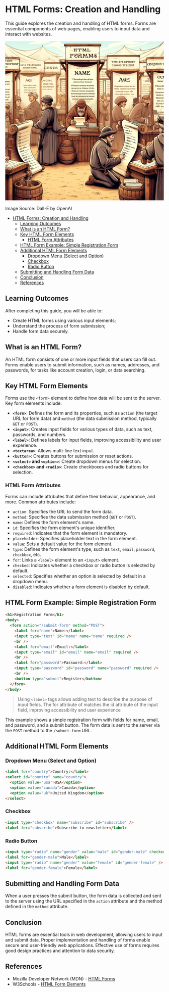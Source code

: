 # HTML Forms: Creation and Handling

This guide explores the creation and handling of HTML forms. Forms are essential components of web pages, enabling users to input data and interact with websites.

![HTML-Forms](HTML-Forms.webp)

Image Source: Dall-E by OpenAI

- [HTML Forms: Creation and Handling](#html-forms-creation-and-handling)
  - [Learning Outcomes](#learning-outcomes)
  - [What is an HTML Form?](#what-is-an-html-form)
  - [Key HTML Form Elements](#key-html-form-elements)
    - [HTML Form Attributes](#html-form-attributes)
  - [HTML Form Example: Simple Registration Form](#html-form-example-simple-registration-form)
  - [Additional HTML Form Elements](#additional-html-form-elements)
    - [Dropdown Menu (Select and Option)](#dropdown-menu-select-and-option)
    - [Checkbox](#checkbox)
    - [Radio Button](#radio-button)
  - [Submitting and Handling Form Data](#submitting-and-handling-form-data)
  - [Conclusion](#conclusion)
  - [References](#references)

## Learning Outcomes

After completing this guide, you will be able to:

- Create HTML forms using various input elements;
- Understand the process of form submission;
- Handle form data securely.

## What is an HTML Form?

An HTML form consists of one or more input fields that users can fill out. Forms enable users to submit information, such as names, addresses, and passwords, for tasks like account creation, login, or data searching.

## Key HTML Form Elements

Forms use the `<form>` element to define how data will be sent to the server. Key form elements include:

- **`<form>`**: Defines the form and its properties, such as `action` (the target URL for form data) and `method` (the data submission method, typically `GET` or `POST`).
- **`<input>`**: Creates input fields for various types of data, such as text, passwords, and numbers.
- **`<label>`**: Defines labels for input fields, improving accessibility and user experience.
- **`<textarea>`**: Allows multi-line text input.
- **`<button>`**: Creates buttons for submission or reset actions.
- **`<select>` and `<option>`**: Create dropdown menus for selection.
- **`<checkbox>` and `<radio>`**: Create checkboxes and radio buttons for selection.

### HTML Form Attributes

Forms can include attributes that define their behavior, appearance, and more. Common attributes include:

- `action`: Specifies the URL to send the form data.
- `method`: Specifies the data submission method (`GET` or `POST`).
- `name`: Defines the form element's name.
- `id`: Specifies the form element's unique identifier.
- `required`: Indicates that the form element is mandatory.
- `placeholder`: Specifies placeholder text in the form element.
- `value`: Sets a default value for the form element.
- `type`: Defines the form element's type, such as `text`, `email`, `password`, `checkbox`, etc.
- `for`: Links a `<label>` element to an `<input>` element.
- `checked`: Indicates whether a checkbox or radio button is selected by default.
- `selected`: Specifies whether an option is selected by default in a dropdown menu.
- `disabled`: Indicates whether a form element is disabled by default.

## HTML Form Example: Simple Registration Form

```html
<h1>Registration Form</h1>
<body>
  <form action="/submit-form" method="POST">
    <label for="name">Name:</label>
    <input type="text" id="name" name="name" required />
    <br />
    <label for="email">Email:</label>
    <input type="email" id="email" name="email" required />
    <br />
    <label for="password">Password:</label>
    <input type="password" id="password" name="password" required />
    <br />
    <button type="submit">Register</button>
  </form>
</body>
```

> Using `<label>` tags allows adding text to describe the purpose of input fields. The for attribute of <label> matches the id attribute of the input field, improving accessibility and user experience

This example shows a simple registration form with fields for name, email, and password, and a submit button. The form data is sent to the server via the `POST` method to the `/submit-form` URL.

## Additional HTML Form Elements

### Dropdown Menu (Select and Option)

```html
<label for="country">Country:</label>
<select id="country" name="country">
  <option value="usa">USA</option>
  <option value="canada">Canada</option>
  <option value="uk">United Kingdom</option>
</select>
```

### Checkbox

```html
<input type="checkbox" name="subscribe" id="subscribe" />
<label for="subscribe">Subscribe to newsletter</label>
```

### Radio Button

```html
<input type="radio" name="gender" value="male" id="gender-male" checked />
<label for="gender-male">Male</label>
<input type="radio" name="gender" value="female" id="gender-female" />
<label for="gender-female">Female</label>
```

## Submitting and Handling Form Data

When a user presses the submit button, the form data is collected and sent to the server using the URL specified in the `action` attribute and the method defined in the `method` attribute.

## Conclusion

HTML forms are essential tools in web development, allowing users to input and submit data. Proper implementation and handling of forms enable secure and user-friendly web applications. Effective use of forms requires good design practices and attention to data security.

## References

- Mozilla Developer Network (MDN) - [HTML Forms](https://developer.mozilla.org/en-US/docs/Learn/Forms)
- W3Schools - [HTML Form Elements](https://www.w3schools.com/html/html_form_elements.asp)
